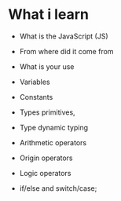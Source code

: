 <h1>What i learn</h1>

* What is the JavaScript (JS)

* From where did it come from

* What is your use

* Variables

* Constants

* Types primitives, 

* Type dynamic typing

* Arithmetic operators

* Origin operators

* Logic operators

* if/else and switch/case;